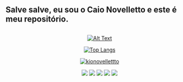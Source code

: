 <!--
**Kionovelletto/kionovelletto** is a ✨ _special_ ✨ repository because its `README.md` (this file) appears on your GitHub profile.

Here are some ideas to get you started:

- 🔭 I’m currently working on ...
- 🌱 I’m currently learning ...
- 👯 I’m looking to collaborate on ...
- 🤔 I’m looking for help with ...
- 💬 Ask me about ...
- 📫 How to reach me: ...
- 😄 Pronouns: ...
- ⚡ Fun fact: ...
-->
## Salve salve, eu sou o Caio Novelletto e este é meu repositório.
<div align="center">
  <a href="https://github.com/kionovelletto">
    
  ##
    
   ![Alt Text](https://user-images.githubusercontent.com/15057595/214445769-f3246d3d-8492-4cb6-87fa-d3b262246c16.gif)
    
    
  ![Top Langs](https://github-readme-stats.vercel.app/api/top-langs/?username=kionovelletto&layout=compact&langs_count=16&theme=tokyonight)  
    
</div>
  <p align="center"> <img src="https://komarev.com/ghpvc/?username=kionovellettto&label=Repository%20views&color=8fce00&style=flat" alt="kionovellettto" /> </p>
  
<div align="center">
 <a href="https://gohorse-incode.slack.com/" target="_blank"><img src="https://img.shields.io/badge/Slack-4A154B?style=for-the-badge&logo=slack&logoColor=white target="_blank"></a>
 <a href="https://discord.com/channels/@KioNovelletto#4066" target="_blank"><img src="https://img.shields.io/badge/Discord-7289DA?style=for-the-badge&logo=discord&logoColor=white target="_blank"></a>
 <a href="https://www.linkedin.com/in/caio-henrique-novelletto/" target="_blank"><img src="https://img.shields.io/badge/LinkedIn-0077B5?style=for-the-badge&logo=linkedin&logoColor=white target="_blank"></a>
 <a href="https://open.spotify.com/user/kionovelletto?si=7d295cac5b2448da" target="_blank"><img src="https://img.shields.io/badge/Spotify-1ED760?&style=for-the-badge&logo=spotify&logoColor=white target="_blank"></a>
 <a href="https://github.com/Kionovelletto/VS_Code" target="_blank"><img src="https://img.shields.io/badge/Visual_Studio_Code-0078D4?style=for-the-badge&logo=visual%20studio%20code&logoColor=white target="_blank"></a>
</div>
